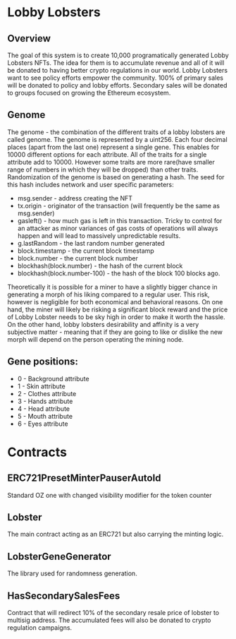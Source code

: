 # Lobby Lobsters

## Overview

The goal of this system is to create 10,000 programatically generated Lobby Lobsters NFTs. The idea for them is to accumulate revenue and all of it will be donated to having better crypto regulations in our world.
Lobby Lobsters want to see policy efforts empower the community. 100% of primary sales will be donated to policy and lobby efforts. Secondary sales will be donated to groups focused on growing the Ethereum ecosystem.

## Genome

The genome - the combination of the different traits of a lobby lobsters are called genome. The genome is represented by a uint256. Each four decimal places (apart from the last one) represent a single gene. This enables for 10000 different options for each attribute. All of the traits for a single attribute add to 10000. However some traits are more rare(have smaller range of numbers in which they will be dropped) than other traits.
Randomization of the genome is based on generating a hash. The seed for this hash includes network and user specific parameters:

- msg.sender - address creating the NFT
- tx.origin - originator of the transaction (will frequently be the same as msg.sender)
- gasleft() - how much gas is left in this transaction. Tricky to control for an attacker as minor variances of gas costs of operations will always happen and will lead to massively unpredictable results.
- g.lastRandom - the last random number generated
- block.timestamp - the current block timestamp
- block.number - the current block number
- blockhash(block.number) - the hash of the current block
- blockhash(block.number-100) - the hash of the block 100 blocks ago.

Theoretically it is possible for a miner to have a slightly bigger chance in generating a morph of his liking compared to a regular user. This risk, however is negligible for both economical and behavioral reasons. On one hand, the miner will likely be risking a significant block reward and the price of Lobby Lobster needs to be sky high in order to make it worth the hassle. On the other hand, lobby lobsters desirability and affinity is a very subjective matter - meaning that if they are going to like or dislike the new morph will depend on the person operating the mining node.

## Gene positions:

- 0 - Background attribute
- 1 - Skin attribute
- 2 - Clothes attribute
- 3 - Hands attribute
- 4 - Head attribute
- 5 - Mouth attribute
- 6 - Eyes attribute

# Contracts

## ERC721PresetMinterPauserAutoId

Standard OZ one with changed visibility modifier for the token counter

## Lobster

The main contract acting as an ERC721 but also carrying the minting logic.

## LobsterGeneGenerator

The library used for randomness generation.

## HasSecondarySalesFees

Contract that will redirect 10% of the secondary resale price of lobster to multisig address. The accumulated fees will also be donated to crypto regulation campaigns.
